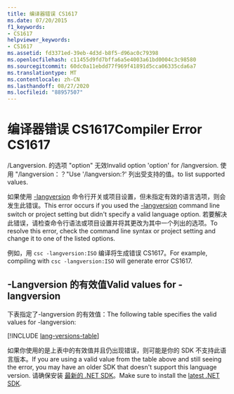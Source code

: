 ```yaml
---
title: 编译器错误 CS1617
ms.date: 07/20/2015
f1_keywords:
- CS1617
helpviewer_keywords:
- CS1617
ms.assetid: fd3371ed-39eb-4d3d-b8f5-d96ac0c79398
ms.openlocfilehash: c11455d9fd7bffa6a5e4003a61bd0004c3c98580
ms.sourcegitcommit: 60dc0a11ebdd77f969f41891d5cca06335cda6a7
ms.translationtype: MT
ms.contentlocale: zh-CN
ms.lasthandoff: 08/27/2020
ms.locfileid: "88957507"
---
```

# <a name="compiler-error-cs1617"></a><span data-ttu-id="a67a0-102">编译器错误 CS1617</span><span class="sxs-lookup"><span data-stu-id="a67a0-102">Compiler Error CS1617</span></span>

<span data-ttu-id="a67a0-103">/Langversion. 的选项 "option" 无效</span><span class="sxs-lookup"><span data-stu-id="a67a0-103">Invalid option 'option' for /langversion.</span></span> <span data-ttu-id="a67a0-104">使用 "/langversion：？"</span><span class="sxs-lookup"><span data-stu-id="a67a0-104">Use '/langversion:?'</span></span> <span data-ttu-id="a67a0-105">列出受支持的值。</span><span class="sxs-lookup"><span data-stu-id="a67a0-105">to list supported values.</span></span>

<span data-ttu-id="a67a0-106">如果使用 [-langversion](../language-reference/compiler-options/langversion-compiler-option.md) 命令行开关或项目设置，但未指定有效的语言选项，则会发生此错误。</span><span class="sxs-lookup"><span data-stu-id="a67a0-106">This error occurs if you used the [-langversion](../language-reference/compiler-options/langversion-compiler-option.md) command line switch or project setting but didn't specify a valid language option.</span></span> <span data-ttu-id="a67a0-107">若要解决此错误，请检查命令行语法或项目设置并将其更改为其中一个列出的选项。</span><span class="sxs-lookup"><span data-stu-id="a67a0-107">To resolve this error, check the command line syntax or project setting and change it to one of the listed options.</span></span>

<span data-ttu-id="a67a0-108">例如，用 `csc -langversion:ISO` 编译将生成错误 CS1617。</span><span class="sxs-lookup"><span data-stu-id="a67a0-108">For example, compiling with `csc -langversion:ISO` will generate error CS1617.</span></span>

## <a name="valid-values-for--langversion"></a><span data-ttu-id="a67a0-109">-Langversion 的有效值</span><span class="sxs-lookup"><span data-stu-id="a67a0-109">Valid values for -langversion</span></span>

<span data-ttu-id="a67a0-110">下表指定了-langversion 的有效值：</span><span class="sxs-lookup"><span data-stu-id="a67a0-110">The following table specifies the valid values for -langversion:</span></span>

[!INCLUDE [lang-versions-table](../language-reference/includes/langversion-table.md)]

<span data-ttu-id="a67a0-111">如果你使用的是上表中的有效值并且仍出现错误，则可能是你的 SDK 不支持此语言版本。</span><span class="sxs-lookup"><span data-stu-id="a67a0-111">If you are using a valid value from the table above and still seeing the error, you may have an older SDK that doesn't support this language version.</span></span> <span data-ttu-id="a67a0-112">请确保安装 [最新的 .NET SDK](https://dotnet.microsoft.com/download/)。</span><span class="sxs-lookup"><span data-stu-id="a67a0-112">Make sure to install the [latest .NET SDK](https://dotnet.microsoft.com/download/).</span></span>
